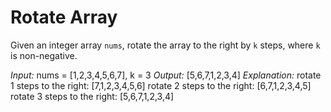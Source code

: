 # Rotate Array
Given an integer array `nums`, rotate the array to the right by `k` steps, where `k` is non-negative.

*Input:* nums = [1,2,3,4,5,6,7], k = 3
*Output:* [5,6,7,1,2,3,4]
*Explanation:*
rotate 1 steps to the right: [7,1,2,3,4,5,6]
rotate 2 steps to the right: [6,7,1,2,3,4,5]
rotate 3 steps to the right: [5,6,7,1,2,3,4]
```


